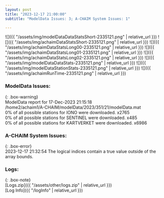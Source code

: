 ```yaml
---
layout: post
title: "2023-12-17 21:00:00"
subtitle: "ModelData Issues: 3; A-CHAIM System Issues: 1"

---
```


![]({{ "/assets/img/modelDataDataStatsShort-2335121.png" | relative_url }})
![]({{ "/assets/img/achaimDataStatsShort-2335121.png" | relative_url }})
![]({{ "/assets/img/achaimDataStatsLong00-2335121.png" | relative_url }})
![]({{ "/assets/img/achaimDataStatsLong01-2335121.png" | relative_url }})
![]({{ "/assets/img/achaimDataStatsLong02-2335121.png" | relative_url }})
![]({{ "/assets/img/modelDataDataStats-2335121.png" | relative_url }})
![]({{ "/assets/img/modelDataStationStats-2335121.png" | relative_url }})
![]({{ "/assets/img/achaimRunTime-2335121.png" | relative_url }})


### ModelData Issues:  
  
{: .box-warning}  
 ModelData report for 17-Dec-2023 21:15:18   
 /home2/achaim1/A-CHAIM/modelData/2023/351/21/modelData.mat   
 0% of all possible stations for IONO were downloaded. x2765   
 0% of all possible stations for SENTINEL were downloaded. x485   
 0% of all possible stations for KARTVERKET were downloaded. x6986   
  
### A-CHAIM System Issues:  
  
{: .box-error}  
2023-12-17 21:32:54 The logical indices contain a true value outside of the array bounds.  

### Logs:  
  
{: .box-note}  
[Logs.zip]({{ "/assets/other/logs.zip" | relative_url }})  
[Log Info]({{ "/logInfo" | relative_url }})  
